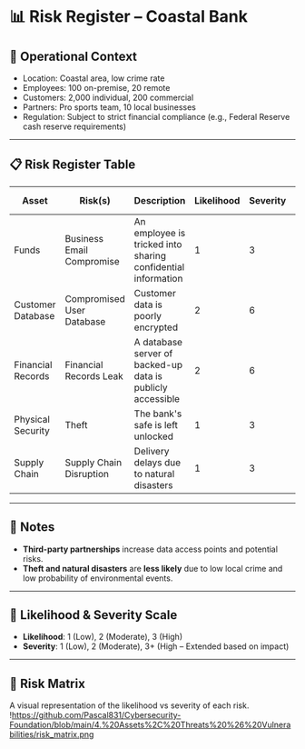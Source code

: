 # 📊 Risk Register – Coastal Bank

## 🧠 Operational Context

- Location: Coastal area, low crime rate
- Employees: 100 on-premise, 20 remote
- Customers: 2,000 individual, 200 commercial
- Partners: Pro sports team, 10 local businesses
- Regulation: Subject to strict financial compliance (e.g., Federal Reserve cash reserve requirements)

---

## 📋 Risk Register Table

| Asset             | Risk(s)                    | Description                                                 | Likelihood | Severity | Priority (LxS) |
|-------------------|----------------------------|-------------------------------------------------------------|------------|----------|----------------|
| Funds             | Business Email Compromise  | An employee is tricked into sharing confidential information| 1          | 3        | 3              |
| Customer Database | Compromised User Database  | Customer data is poorly encrypted                           | 2          | 6        | 12             |
| Financial Records | Financial Records Leak     | A database server of backed-up data is publicly accessible  | 2          | 6        | 12             |
| Physical Security | Theft                      | The bank's safe is left unlocked                            | 1          | 3        | 3              |
| Supply Chain      | Supply Chain Disruption    | Delivery delays due to natural disasters                    | 1          | 3        | 3              |

---

## 🧾 Notes

- **Third-party partnerships** increase data access points and potential risks.
- **Theft and natural disasters** are **less likely** due to low local crime and low probability of environmental events.

---

## 🎯 Likelihood & Severity Scale

- **Likelihood**: 1 (Low), 2 (Moderate), 3 (High)
- **Severity**: 1 (Low), 2 (Moderate), 3+ (High – Extended based on impact)

---

## 🧱 Risk Matrix

A visual representation of the likelihood vs severity of each risk.
!https://github.com/Pascal831/Cybersecurity-Foundation/blob/main/4.%20Assets%2C%20Threats%20%26%20Vulnerabilities/risk_matrix.png
